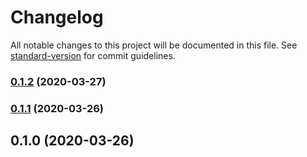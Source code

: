 # Changelog

All notable changes to this project will be documented in this file. See [standard-version](https://github.com/conventional-changelog/standard-version) for commit guidelines.

### [0.1.2](https://github.com/w4rlock/serverless-datadog-core-plugin/compare/0.1.1...0.1.2) (2020-03-27)

### [0.1.1](https://github.com/w4rlock/serverless-datadog-core-plugin/compare/0.1.0...0.1.1) (2020-03-26)

## 0.1.0 (2020-03-26)
